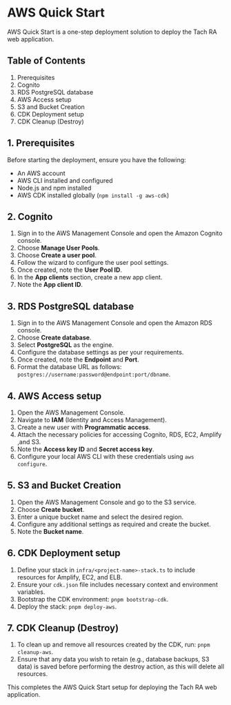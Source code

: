 # AWS Quick Start

AWS Quick Start is a one-step deployment solution to deploy the Tach RA web application.

## Table of Contents

1. Prerequisites
2. Cognito
3. RDS PostgreSQL database
4. AWS Access setup
5. S3 and Bucket Creation
6. CDK Deployment setup
7. CDK Cleanup (Destroy)

## 1. Prerequisites

Before starting the deployment, ensure you have the following:

- An AWS account
- AWS CLI installed and configured
- Node.js and npm installed
- AWS CDK installed globally (`npm install -g aws-cdk`)

## 2. Cognito

1. Sign in to the AWS Management Console and open the Amazon Cognito console.
2. Choose **Manage User Pools**.
3. Choose **Create a user pool**.
4. Follow the wizard to configure the user pool settings.
5. Once created, note the **User Pool ID**.
6. In the **App clients** section, create a new app client.
7. Note the **App client ID**.

## 3. RDS PostgreSQL database

1. Sign in to the AWS Management Console and open the Amazon RDS console.
2. Choose **Create database**.
3. Select **PostgreSQL** as the engine.
4. Configure the database settings as per your requirements.
5. Once created, note the **Endpoint** and **Port**.
6. Format the database URL as follows: `postgres://username:password@endpoint:port/dbname`.

## 4. AWS Access setup

1. Open the AWS Management Console.
2. Navigate to **IAM** (Identity and Access Management).
3. Create a new user with **Programmatic access**.
4. Attach the necessary policies for accessing Cognito, RDS, EC2, Amplify ,and S3.
5. Note the **Access key ID** and **Secret access key**.
6. Configure your local AWS CLI with these credentials using `aws configure`.

## 5. S3 and Bucket Creation

1. Open the AWS Management Console and go to the S3 service.
2. Choose **Create bucket**.
3. Enter a unique bucket name and select the desired region.
4. Configure any additional settings as required and create the bucket.
5. Note the **Bucket name**.

## 6. CDK Deployment setup

1. Define your stack in `infra/<project-name>-stack.ts` to include resources for Amplify, EC2, and ELB.
2. Ensure your `cdk.json` file includes necessary context and environment variables.
3. Bootstrap the CDK environment: `pnpm bootstrap-cdk`.
4. Deploy the stack: `pnpm deploy-aws`.

## 7. CDK Cleanup (Destroy)

1. To clean up and remove all resources created by the CDK, run: `pnpm cleanup-aws`.
2. Ensure that any data you wish to retain (e.g., database backups, S3 data) is saved before performing the destroy action, as this will delete all resources.

This completes the AWS Quick Start setup for deploying the Tach RA web application.
